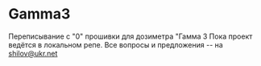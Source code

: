 Gamma3
======

Переписывание с "0" прошивки для дозиметра "Гамма 3
Пока проект ведётся в локальном репе.
Все вопросы и предложения -- на shilov@ukr.net